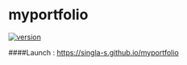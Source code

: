 # myportfolio

[![version](https://img.shields.io/badge/version-1.0.1-green.svg)](https://singla-s.github.io/myportfolio)


####Launch : https://singla-s.github.io/myportfolio


